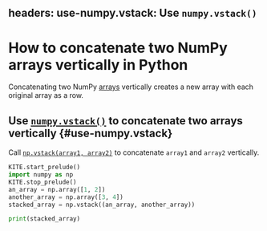 headers:
    use-numpy.vstack: Use `numpy.vstack()`
---
# How to concatenate two NumPy arrays vertically in Python
Concatenating two NumPy [arrays](kite-sym:numpy.array) vertically creates a new array with each original array as a row.

## Use [`numpy.vstack()`](kite-sym:numpy.vstack) to concatenate two arrays vertically {#use-numpy.vstack}

Call [`np.vstack(array1, array2)`](kite-sym:numpy.vstack) to concatenate `array1` and `array2` vertically.
```python
KITE.start_prelude()
import numpy as np
KITE.stop_prelude()
an_array = np.array([1, 2])
another_array = np.array([3, 4])
stacked_array = np.vstack((an_array, another_array))

print(stacked_array)
```
